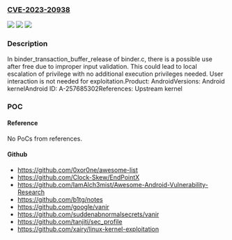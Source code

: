 ### [CVE-2023-20938](https://cve.mitre.org/cgi-bin/cvename.cgi?name=CVE-2023-20938)
![](https://img.shields.io/static/v1?label=Product&message=Android&color=blue)
![](https://img.shields.io/static/v1?label=Version&message=n%2Fa&color=blue)
![](https://img.shields.io/static/v1?label=Vulnerability&message=Elevation%20of%20privilege&color=brighgreen)

### Description

In binder_transaction_buffer_release of binder.c, there is a possible use after free due to improper input validation. This could lead to local escalation of privilege with no additional execution privileges needed. User interaction is not needed for exploitation.Product: AndroidVersions: Android kernelAndroid ID: A-257685302References: Upstream kernel

### POC

#### Reference
No PoCs from references.

#### Github
- https://github.com/0xor0ne/awesome-list
- https://github.com/Clock-Skew/EndPointX
- https://github.com/IamAlch3mist/Awesome-Android-Vulnerability-Research
- https://github.com/b1tg/notes
- https://github.com/google/vanir
- https://github.com/suddenabnormalsecrets/vanir
- https://github.com/tanjiti/sec_profile
- https://github.com/xairy/linux-kernel-exploitation

